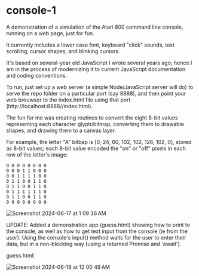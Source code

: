 # console-1

A demonstration of a simulation of the Atari 800 command line console, running on a web page, just for fun.

It currently includes a lower case font, keyboard "click" sounds, text scrolling, cursor shapes, and blinking cursors.

It's based on several-year old JavaScript I wrote several years ago; hence I am in the process of modernizing it to current JavaScript documentation and coding conventions.

To run, just set up a web server (a simple Node/JavaScript server will do) to serve the repo folder on a particular port (say 8888), and then point your web brouwser to the index.html file using that port (http://localhost:8888//index.html).

The fun for me was creating routines to convert the eight 8-bit values representing each character glyph/bitmap, converting them to drawable shapes, and drawing them to a canvas layer.

For example, the letter "A" bitbap is [0, 24, 60, 102, 102, 126, 102, 0], stored as 8-bit values; each 8-bit value encoded the "on" or "off" pixels in each row of the letter's image:

```
0 0 0 0 0 0 0 0
0 0 0 1 1 0 0 0
0 0 1 1 1 1 0 0
0 1 1 0 0 1 1 0
0 1 1 0 0 1 1 0
0 1 1 1 1 1 1 0
0 1 1 0 0 1 1 0
0 0 0 0 0 0 0 0 
```

![Screenshot 2024-06-17 at 1 09 36 AM](https://github.com/rgmarquez/console-1/assets/943586/8f04293e-8e3c-48df-be06-72aeb65cd8ce)


UPDATE: Added a demonstration app (guess.html) showing how to print to the console, as well as how to get text input from the console (ie from the user).  Using the console's input() method waits for the user to enter their data, but in a non-blocking way (using a returned Promise and 'await').

guess.html:

![Screenshot 2024-06-18 at 12 00 49 AM](https://github.com/rgmarquez/console-1/assets/943586/ce896a2a-e99a-4398-a7a7-796177edfa58)
